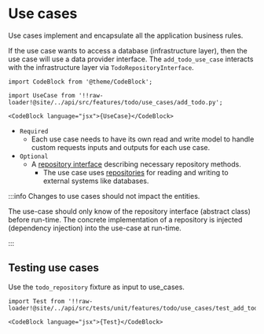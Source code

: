# Use cases

Use cases implement and encapsulate all the application business rules. 

If the use case wants to access a database (infrastructure layer), then the use case will use a data provider interface. The `add_todo_use_case` interacts with the infrastructure layer via `TodoRepositoryInterface`.

```mdx-code-block
import CodeBlock from '@theme/CodeBlock';

import UseCase from '!!raw-loader!@site/../api/src/features/todo/use_cases/add_todo.py';

<CodeBlock language="jsx">{UseCase}</CodeBlock>
```

* `Required`
  * Each use case needs to have its own read and write model to handle custom requests inputs and outputs for each use case.
* `Optional`
  * A [repository interface](../adding-data-providers/02-repository-interfaces.md) describing necessary repository methods.
    * The use case uses [repositories](../adding-data-providers/03-repositories.md) for reading and writing to external systems like databases.
  
:::info
Changes to use cases should not impact the entities.

The use-case should only know of the repository interface (abstract class) before run-time. The concrete implementation of a repository is injected (dependency injection) into the use-case at run-time. 

:::

## Testing use cases

Use the `todo_repository` fixture as input to use_cases. 

```mdx-code-block
import Test from '!!raw-loader!@site/../api/src/tests/unit/features/todo/use_cases/test_add_todo.py';

<CodeBlock language="jsx">{Test}</CodeBlock>
```
